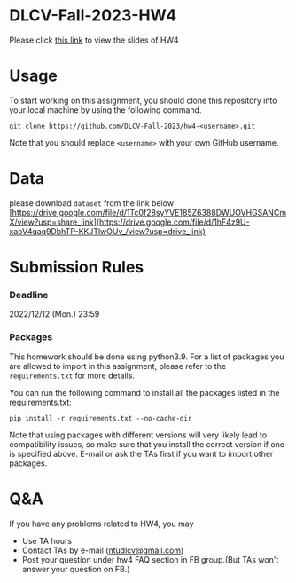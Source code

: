 # DLCV-Fall-2023-HW4

Please click [this link](https://docs.google.com/presentation/d/171DwrrzYUenLnyev_NyZg0c19lgqk4q42iA_ptLZjDk/edit?usp=sharing) to view the slides of HW4

# Usage

To start working on this assignment, you should clone this repository into your local machine by using the following command.
    
    git clone https://github.com/DLCV-Fall-2023/hw4-<username>.git


Note that you should replace `<username>` with your own GitHub username.

# Data
please download `dataset` from the link below
[https://drive.google.com/file/d/1Tc0f28syYVE185Z6388DWUOVHGSANCmX/view?usp=share_link](https://drive.google.com/file/d/1hF4z9U-xaoV4qaq9DbhTP-KKJTlwOUv_/view?usp=drive_link)


# Submission Rules
### Deadline
2022/12/12 (Mon.) 23:59

### Packages
This homework should be done using python3.9. For a list of packages you are allowed to import in this assignment, please refer to the `requirements.txt` for more details.

You can run the following command to install all the packages listed in the requirements.txt:
``` Shell
pip install -r requirements.txt --no-cache-dir 
```

Note that using packages with different versions will very likely lead to compatibility issues, so make sure that you install the correct version if one is specified above. E-mail or ask the TAs first if you want to import other packages.

# Q&A
If you have any problems related to HW4, you may
- Use TA hours
- Contact TAs by e-mail ([ntudlcv@gmail.com](mailto:ntudlcv@gmail.com))
- Post your question under hw4 FAQ section in FB group.(But TAs won't answer your question on FB.)

